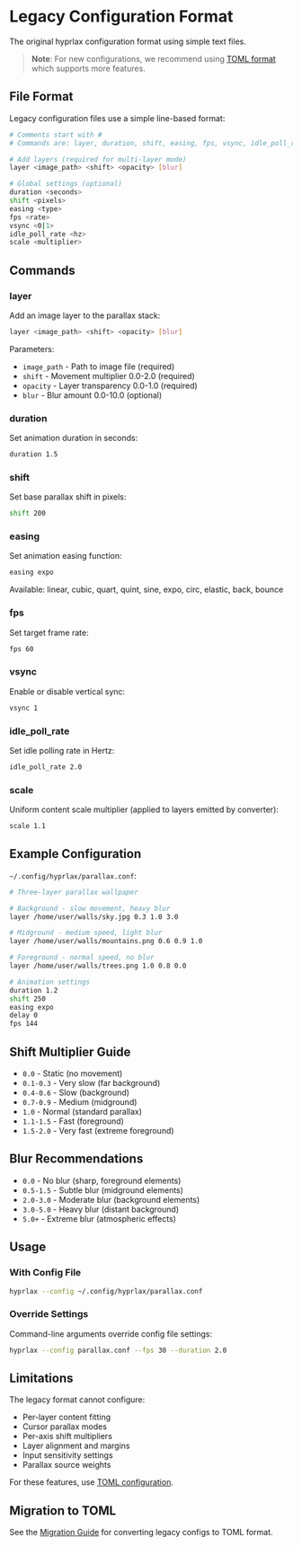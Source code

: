 # Legacy Configuration Format

The original hyprlax configuration format using simple text files.

> **Note**: For new configurations, we recommend using [TOML format](toml-reference.md) which supports more features.

## File Format

Legacy configuration files use a simple line-based format:

```bash
# Comments start with #
# Commands are: layer, duration, shift, easing, fps, vsync, idle_poll_rate, scale

# Add layers (required for multi-layer mode)
layer <image_path> <shift> <opacity> [blur]

# Global settings (optional)
duration <seconds>
shift <pixels>
easing <type>
fps <rate>
vsync <0|1>
idle_poll_rate <hz>
scale <multiplier>
```

## Commands

### layer
Add an image layer to the parallax stack:
```bash
layer <image_path> <shift> <opacity> [blur]
```

Parameters:
- `image_path` - Path to image file (required)
- `shift` - Movement multiplier 0.0-2.0 (required)
- `opacity` - Layer transparency 0.0-1.0 (required)
- `blur` - Blur amount 0.0-10.0 (optional)

### duration
Set animation duration in seconds:
```bash
duration 1.5
```

### shift
Set base parallax shift in pixels:
```bash
shift 200
```

### easing
Set animation easing function:
```bash
easing expo
```

Available: linear, cubic, quart, quint, sine, expo, circ, elastic, back, bounce

### fps
Set target frame rate:
```bash
fps 60
```

### vsync
Enable or disable vertical sync:
```bash
vsync 1
```

### idle_poll_rate
Set idle polling rate in Hertz:
```bash
idle_poll_rate 2.0
```

### scale
Uniform content scale multiplier (applied to layers emitted by converter):
```bash
scale 1.1
```

## Example Configuration

`~/.config/hyprlax/parallax.conf`:
```bash
# Three-layer parallax wallpaper

# Background - slow movement, heavy blur
layer /home/user/walls/sky.jpg 0.3 1.0 3.0

# Midground - medium speed, light blur  
layer /home/user/walls/mountains.png 0.6 0.9 1.0

# Foreground - normal speed, no blur
layer /home/user/walls/trees.png 1.0 0.8 0.0

# Animation settings
duration 1.2
shift 250
easing expo
delay 0
fps 144
```

## Shift Multiplier Guide

- `0.0` - Static (no movement)
- `0.1-0.3` - Very slow (far background)
- `0.4-0.6` - Slow (background)
- `0.7-0.9` - Medium (midground)
- `1.0` - Normal (standard parallax)
- `1.1-1.5` - Fast (foreground)
- `1.5-2.0` - Very fast (extreme foreground)

## Blur Recommendations

- `0.0` - No blur (sharp, foreground elements)
- `0.5-1.5` - Subtle blur (midground elements)
- `2.0-3.0` - Moderate blur (background elements)
- `3.0-5.0` - Heavy blur (distant background)
- `5.0+` - Extreme blur (atmospheric effects)

## Usage

### With Config File
```bash
hyprlax --config ~/.config/hyprlax/parallax.conf
```

### Override Settings
Command-line arguments override config file settings:
```bash
hyprlax --config parallax.conf --fps 30 --duration 2.0
```

## Limitations

The legacy format cannot configure:
- Per-layer content fitting
- Cursor parallax modes
- Per-axis shift multipliers
- Layer alignment and margins
- Input sensitivity settings
- Parallax source weights

For these features, use [TOML configuration](toml-reference.md).

## Migration to TOML

See the [Migration Guide](migration-guide.md) for converting legacy configs to TOML format.
